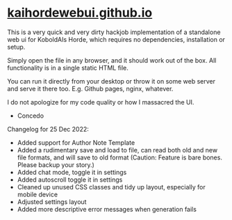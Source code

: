 # [kaihordewebui.github.io](kaihordewebui.github.io)

This is a very quick and very dirty hackjob implementation of a standalone web ui for KoboldAIs Horde, which requires no dependencies, installation or setup.

Simply open the file in any browser, and it should work out of the box. All functionality is in a single static HTML file.

You can run it directly from your desktop or throw it on some web server and serve it there too. E.g. Github pages, nginx, whatever.

I do not apologize for my code quality or how I massacred the UI.

- Concedo

Changelog for 25 Dec 2022:
- Added support for Author Note Template
- Added a rudimentary save and load to file, can read both old and new file formats, and will save to old format 
(Caution: Feature is bare bones. Please backup your story.)
- Added chat mode, toggle it in settings
- Added autoscroll toggle it in settings
- Cleaned up unused CSS classes and tidy up layout, especially for mobile device
- Adjusted settings layout
- Added more descriptive error messages when generation fails